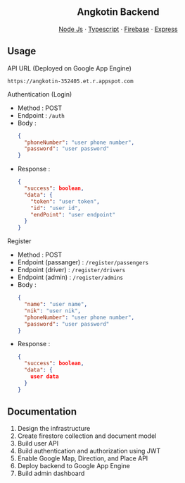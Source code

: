 <br />
<div align="center">
  <h2 align="center">Angkotin Backend</h2>

  <p align="center">
    <a href="https://nodejs.org/en/">Node Js</a>
    ·
    <a href="https://www.typescriptlang.org/">Typescript</a>
    ·
    <a href="https://firebase.google.com/">Firebase</a>
    ·
    <a href="https://expressjs.com/">Express</a>
  </p>
</div>

## Usage
API URL (Deployed on Google App Engine)
```url
https://angkotin-352405.et.r.appspot.com
```

Authentication (Login)
- Method : POST
- Endpoint : ```/auth```
- Body :
  ```json
  {
    "phoneNumber": "user phone number",
    "password": "user password"
  }
  ```
- Response :
  ```json
  {
    "success": boolean,
    "data": {
      "token": "user token",
      "id": "user id",
      "endPoint": "user endpoint"
    }
  }
  ```

Register
- Method : POST
- Endpoint (passanger)  : ```/register/passengers```
- Endpoint (driver) : ```/register/drivers```
- Endpoint (admin) : ```/register/admins```
- Body : 
  ```json
  {
    "name": "user name",
    "nik": "user nik",
    "phoneNumber": "user phone number",
    "password": "user password"
  }
  ```
- Response :
    ```json
    {
      "success": boolean,
      "data": {
        user data
      }
    }
    ```

## Documentation
1. Design the infrastructure
2. Create firestore collection and document model
3. Build user API
4. Build authentication and authorization using JWT
5. Enable Google Map, Direction, and Place API
6. Deploy backend to Google App Engine
7. Build admin dashboard